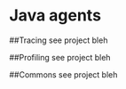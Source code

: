 # Java agents

##Tracing
see project bleh

##Profiling
see project bleh

##Commons
see project bleh
